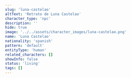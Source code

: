 ```yaml
---
slug: 'luna-castelao'
altText: 'Retrato de Luna Castelao'
character_type: 'npc'
description: ''
hide: true
image: '../../assets/character_images/luna-castelao.png'
name: 'Luna Castelao'
nationality: 'spanish'
pattern: 'default'
entityType: 'human'
related_characters: []
showInfo: false
status: 'living'
tags: []
---
```

